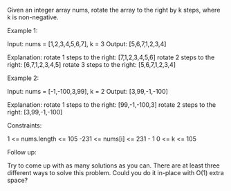 Given an integer array nums, rotate the array to the right by k steps, where k is non-negative.

 Example 1:

Input: nums = [1,2,3,4,5,6,7], k = 3
Output: [5,6,7,1,2,3,4]


Explanation:
rotate 1 steps to the right: [7,1,2,3,4,5,6]
rotate 2 steps to the right: [6,7,1,2,3,4,5]
rotate 3 steps to the right: [5,6,7,1,2,3,4]


Example 2:

Input: nums = [-1,-100,3,99], k = 2
Output: [3,99,-1,-100]


Explanation: 
rotate 1 steps to the right: [99,-1,-100,3]
rotate 2 steps to the right: [3,99,-1,-100]
 

Constraints:

1 <= nums.length <= 105
-231 <= nums[i] <= 231 - 1
0 <= k <= 105
 

Follow up:

Try to come up with as many solutions as you can. There are at least three different ways to solve this problem.
Could you do it in-place with O(1) extra space? 
